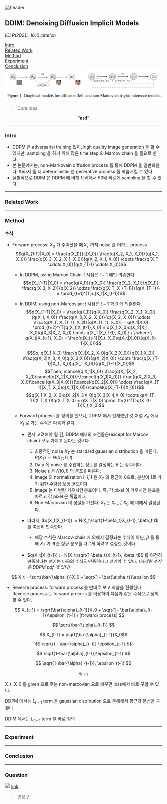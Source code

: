 ![header](https://capsule-render.vercel.app/api?type=waving&color=auto&height=80&section=header&text=Welcome%20Paper%20Review&fontSize=50)


## DDIM: Denoising Diffusion Implicit Models
*ICLR(2021), 1610 citation*

[Intro](#intro)</br>
[Related Work](#related-work)</br>
[Method](#method)</br>
[Experiment](#experiment)</br>
[Conclusion](#conclusion)</br>
![result](./img1.png)

> Core Idea
<div align=center>
<strong>"asd"</strong></br>
</div>

***

### <strong>Intro</strong>
- DDPM 은 adversarial training 없이, high quality image generation 을 할 수 있지만, sampling 을 하기 위해 많은 time step 의 Marcov chain 을 필요로 한다.
- 본 논문에서는, non-Markovain diffusion process 를 통해 DDPM 을 일반화한다. 따라서 좀 더 deterministic 한 generative process 를 학습시킬 수 있다.
- 실험적으로 DDIM 은 DDPM 에 비해 10배에서 50배 빠르게 sampling 을 할 수 있다.

***

### <strong>Related Work</strong>


***

### <strong>Method</strong>
#### 수식
- Forward process: $X_0$ 가 주어졌을 때 $X_T$ 까지 noise 를 더하는 process </br>
    $$q(X_{1:T}|X_0) = \frac{q(X_1)}{q(X_0)} \frac{q(X_2, X_1, X_0)}{q(X_1, X_0)} \frac{q(X_3, X_2, X_1, X_0)}{q(X_2, X_1, X_0)} \cdots \frac{q(X_T \cdots X_0)}{q(X_{T-1} \cdots X_0)}$$
  - In DDPM, using Marcov Chain: $t$ 시점은 $t-1$ 에만 의존한다.</br>
    $$q(X_{1:T}|X_0) = \frac{q(X_1)}{q(X_0)} \frac{q(X_2, X_1)}{q(X_1)} \frac{q(X_3, X_2)}{q(X_2)} \cdots \frac{q(X_T, X_{T-1})}{q(X_{T-1})} = \prod_{t=1}^{T}q(X_t|X_{t-1})$$
  - In DDIM, using non-Marcovian: $t$ 시점은 $t-1$ 과 $0$ 에 의존한다.</br>
    $$q(X_{1:T}|X_0) = \frac{q(X_1)}{q(X_0)} \frac{q(X_2, X_1, X_0)}{q(X_1, X_0)} \frac{q(X_3, X_2, X_0)}{q({X_2, X_0})} \cdots \frac{q(X_T, X_{T-1}, X_0)}{q(X_{T-1}, X_0)} = q(X_1|X_0) \prod_{t=2}^{T}q(X_t|X_{t-1},X_0) = q(X_1|X_0)q(X_2|X_1, X_0)q(X_3|X_2, X_0) \cdots q(X_T|X_{T-1}, X_0),\ \ \ where \ q(X_t|X_{t-1}, X_0) = \frac{q(X_{t-1}|X_t, X_0)q(X_t|X_0)}{q(X_{t-1}|X_0)}$$

    $$So, q(X_1|X_0) \frac{q(X_1|X_2, X_0)q(X_2|X_0)}{q(X_1|X_0)} \frac{q(X_2|X_3, X_0)q(X_3|X_0)}{q(X_2|X_0)} \cdots \frac{q(X_{T-1}|X_T, X_0)q(X_T|X_0)}{q(X_{T-1}|X_0)}$$ 
    $$Then, \cancel{q(X_1|X_0)} \frac{q(X_1|X_2, X_0)\cancel{q(X_2|X_0)}}{\cancel{q(X_1|X_0)}} \frac{q(X_2|X_3, X_0)\cancel{q(X_3|X_0)}}{\cancel{q(X_2|X_0)}} \cdots \frac{q(X_{T-1}|X_T, X_0)q(X_T|X_0)}{\cancel{q(X_{T-1}|X_0)}}$$
    $$q(X_1|X_2, X_0)q(X_2|X_3,X_0)q(X_3|X_4,X_0) \cdots q(X_{T-1}|X_T,X_0)q(X_T|X_0) = q(X_T|X_0) \prod_{t=2}^{T}q(X_{t-1}|X_t,X_0)$$

  - Forward process 를 정의를 했으니, DDPM 에서 전개했던 것 처럼 $X_0$ 에서 $X_t$ 로 가는 수식은 다음과 같다.
    - 먼저 고려해야 될 건, DDPM 에서의 조건들은(except for Marcov chain) 모두 가지고 온다는 것이다.
      1.  최종적인 noise $X_T$ 는 standard gaussian distribution 을 따른다. $P(X_T) \sim N(X_T;0,I)$ 
      2.  Data 에 noise 를 주입하는 정도를 결정하는 $\beta$ 는 상수이다.
      3.  Noise $\epsilon$ 은 $N(0,I)$ 의 분포를 따른다.
      4.  Image 의 normalization [-1,1] 은 $X_T$ 의 평균이 0으로, 분산이 1로 가기 위한 수렴성 보장 용도이다.
      5.  Image 는 다변량 가우시안 분포이다. 즉, 각 pixel 이 가우시안 분포를 따르고 각 pixel 은 독립이다.
      6.  Non-Marcovian 의 성질을 가진다. $X_t$ 는 $X_{t-1}, X_0$ 에 의해서 결정된다.
    
    - 따라서, $q(X_t|X_{t-1}) := N(X_t;\sqrt{1-\beta_t}X_{t-1}, \beta_tI)$ 를 여전히 만족한다. 
      - 해당 수식은 Marcov-chain 에 의해서 결정되는 수식이 아닌, $\beta$ 를 통해 $X_T$ 가 표준 정규 분포를 따르게 하려고 설정한 것이다.
    
    - $q(X_t|X_{t-1}) := N(X_t;\sqrt{1-\beta_t}X_{t-1}, \beta_tI)$ 를 여전히 만족한다는 얘기는 다음의 수식도 만족한다고 얘기할 수 있다. *(자세한 수식은 DDPM pdf 에 있다)*
  
$$ X_t = \sqrt{\bar{\alpha_t}}X_0 + \sqrt{1 - \bar{\alpha_t}}\epsilon $$





- Reverse process: forward process 를 반대로 보고 학습을 진행한다</br>
  Reverse process 는 forward process 를 이용하여 다음과 같은 수식으로 정의할 수 있다.

$$ X_{t-1} = \sqrt{\bar{\alpha}_{t-1}}X_0 + \sqrt{1 - \bar{\alpha}_{t-1}}\epsilon_{t-1},\ [forward\ process] $$ 

$$ \sqrt{\bar{\alpha}_{t-1}} $$

$$ X_{t-1} = \sqrt{\bar{\alpha}_{t-1}}X_0$$

$$ \sqrt{1 - \bar{\alpha}_{t-1}} \epsilon_{t-1} $$

$$ \sqrt{1-\bar{\alpha}_{t-1}}\epsilon_{t-1} $$

$$ \sqrt{1-\bar{\alpha}_{t-1}}, \epsilon_{t-1} $$

$$ \epsilon_{t-1} $$

X_t, X_0 를 given 으로 주는 non-marcovian 으로 바꾸면 loss에서 바로 구할 수 있다.

DDPM 에서는 $L_{t-1}$ term 을 gaussian distribution 으로 분해해서 평균과 분산을 구했다

DDIM 에서는 $L_{t-1}$ term 을 바로 정의
***

### <strong>Experiment</strong>


***

### <strong>Conclusion</strong>


***

### <strong>Question</strong>



![](img_path)
<a href="">link</a>


> 인용구
